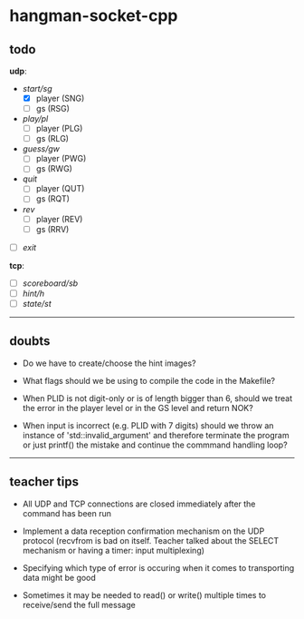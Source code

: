 # hangman-socket-cpp

## todo

**udp**:

- _start/sg_
  - [x] player (SNG)
  - [ ] gs (RSG)
- _play/pl_
  - [ ] player (PLG)
  - [ ] gs (RLG)
- _guess/gw_
  - [ ] player (PWG)
  - [ ] gs (RWG)
- _quit_
  - [ ] player (QUT)
  - [ ] gs (RQT)
- _rev_
  - [ ] player (REV)
  - [ ] gs (RRV)
- [ ] _exit_

**tcp**:

- [ ] _scoreboard/sb_
- [ ] _hint/h_
- [ ] _state/st_

---

## doubts

- Do we have to create/choose the hint images?

- What flags should we be using to compile the code in the Makefile?

- When PLID is not digit-only or is of length bigger than 6, should we treat the error in the player level or in the GS level and return NOK?

- When input is incorrect (e.g. PLID with 7 digits) should we throw an instance of 'std::invalid_argument' and therefore terminate the program or just printf() the mistake and continue the commmand handling loop?

---

## teacher tips

- All UDP and TCP connections are closed immediately after the command has been run

- Implement a data reception confirmation mechanism on the UDP protocol (recvfrom is bad on itself. Teacher talked about the SELECT mechanism or having a timer: input multiplexing)

- Specifying which type of error is occuring when it comes to transporting data might be good

- Sometimes it may be needed to read() or write() multiple times to receive/send the full message
